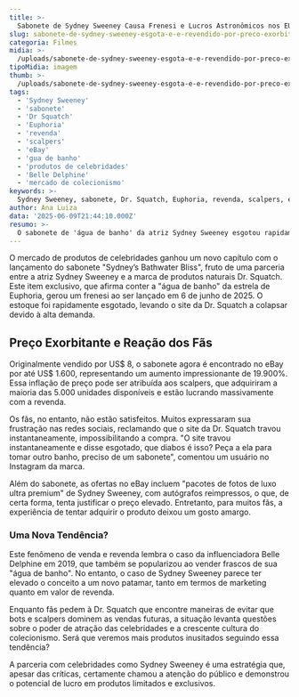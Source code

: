 ```yaml
---
title: >-
  Sabonete de Sydney Sweeney Causa Frenesi e Lucros Astronômicos nos EUA
slug: sabonete-de-sydney-sweeney-esgota-e-e-revendido-por-preco-exorbitante-nos-eua
categoria: Filmes
midia: >-
  /uploads/sabonete-de-sydney-sweeney-esgota-e-e-revendido-por-preco-exorbitante-nos-eua-thumb.webp
tipoMidia: imagem
thumb: >-
  /uploads/sabonete-de-sydney-sweeney-esgota-e-e-revendido-por-preco-exorbitante-nos-eua-thumb.webp
tags:
  - 'Sydney Sweeney'
  - 'sabonete'
  - 'Dr Squatch'
  - 'Euphoria'
  - 'revenda'
  - 'scalpers'
  - 'eBay'
  - 'gua de banho'
  - 'produtos de celebridades'
  - 'Belle Delphine'
  - 'mercado de colecionismo'
keywords: >-
  Sydney Sweeney, sabonete, Dr. Squatch, Euphoria, revenda, scalpers, eBay, água de banho, produtos de celebridades, Belle Delphine, mercado de colecionismo
author: Ana Luiza
data: '2025-06-09T21:44:10.000Z'
resumo: >-
  O sabonete de 'água de banho' da atriz Sydney Sweeney esgotou rapidamente e está sendo revendido por preços exorbitantes nos Estados Unidos, gerando lucros de quase 20.000%. A reação dos fãs foi intensa, com muitos frustrados pela rápida venda.
---
```


O mercado de produtos de celebridades ganhou um novo capítulo com o lançamento do sabonete "Sydney’s Bathwater Bliss", fruto de uma parceria entre a atriz Sydney Sweeney e a marca de produtos naturais Dr. Squatch. Este item exclusivo, que afirma conter a "água de banho" da estrela de Euphoria, gerou um frenesi ao ser lançado em 6 de junho de 2025. O estoque foi rapidamente esgotado, levando o site da Dr. Squatch a colapsar devido à alta demanda.

## Preço Exorbitante e Reação dos Fãs

Originalmente vendido por US$ 8, o sabonete agora é encontrado no eBay por até US$ 1.600, representando um aumento impressionante de 19.900%. Essa inflação de preço pode ser atribuída aos scalpers, que adquiriram a maioria das 5.000 unidades disponíveis e estão lucrando massivamente com a revenda.

Os fãs, no entanto, não estão satisfeitos. Muitos expressaram sua frustração nas redes sociais, reclamando que o site da Dr. Squatch travou instantaneamente, impossibilitando a compra. "O site travou instantaneamente e disse esgotado, que diabos é isso? Peça a ela para tomar outro banho, preciso de um sabonete", comentou um usuário no Instagram da marca.

Além do sabonete, as ofertas no eBay incluem "pacotes de fotos de luxo ultra premium" de Sydney Sweeney, com autógrafos reimpressos, o que, de certa forma, tenta justificar o preço elevado. Entretanto, para muitos fãs, a experiência de tentar adquirir o produto deixou um gosto amargo.

### Uma Nova Tendência?

Este fenômeno de venda e revenda lembra o caso da influenciadora Belle Delphine em 2019, que também se popularizou ao vender frascos de sua "água de banho". No entanto, o caso de Sydney Sweeney parece ter elevado o conceito a um novo patamar, tanto em termos de marketing quanto em valor de revenda.

Enquanto fãs pedem à Dr. Squatch que encontre maneiras de evitar que bots e scalpers dominem as vendas futuras, a situação levanta questões sobre o poder de atração das celebridades e a crescente cultura do colecionismo. Será que veremos mais produtos inusitados seguindo essa tendência?

A parceria com celebridades como Sydney Sweeney é uma estratégia que, apesar das críticas, certamente chamou a atenção do público e demonstrou o potencial de lucro em produtos limitados e exclusivos.